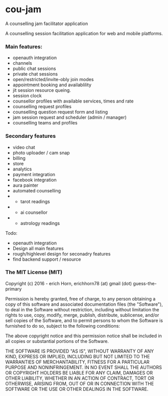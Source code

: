 # cou-jam
A counselling jam facilitator application

A counselling session facilitation application for web and mobile platforms.

### Main features:
+ openauth integration
+ channels
+ public chat sessions
+ private chat sessions
+ open/restricted/invite-obly join modes
+ appointment booking and availablility
+ jit session resource queing.
+ session clock
+ counsellor profiles with available services, times and rate
+ counselling request profiles
+ counselling question request form and listing
+ jam session request and scheduler (admin / manager)
+ counselling teams and profiles

### Secondary features
+ video chat
+ photo uploader / cam snap
+ billing
+ store
+ analytics
+ payment integration
+ facebook integration
+ aura painter
+ automated counselling
+ + tarot readings
+ + ai counsellor
+ + astrology readings

Todo:
+ openauth integration
+ Design all main features
+ rough/highlevel design for seconadry features
+ find backend support / resource


### The MIT License (MIT)
Copyright (c) 2016 - erich Horn, erichhorn78 (at) gmail (dot) guess-the-primary

Permission is hereby granted, free of charge, to any person obtaining a copy of this software and associated documentation files (the "Software"), to deal in the Software without restriction, including without limitation the rights to use, copy, modify, merge, publish, distribute, sublicense, and/or sell copies of the Software, and to permit persons to whom the Software is furnished to do so, subject to the following conditions:

The above copyright notice and this permission notice shall be included in all copies or substantial portions of the Software.

THE SOFTWARE IS PROVIDED "AS IS", WITHOUT WARRANTY OF ANY KIND, EXPRESS OR IMPLIED, INCLUDING BUT NOT LIMITED TO THE WARRANTIES OF MERCHANTABILITY, FITNESS FOR A PARTICULAR PURPOSE AND NONINFRINGEMENT. IN NO EVENT SHALL THE AUTHORS OR COPYRIGHT HOLDERS BE LIABLE FOR ANY CLAIM, DAMAGES OR OTHER LIABILITY, WHETHER IN AN ACTION OF CONTRACT, TORT OR OTHERWISE, ARISING FROM, OUT OF OR IN CONNECTION WITH THE SOFTWARE OR THE USE OR OTHER DEALINGS IN THE SOFTWARE.
